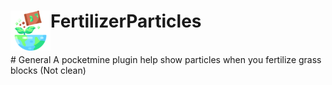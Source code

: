 <h1>FertilizerParticles<img src="https://github.com/NhanAZ/FertilizerParticles/blob/main/icon.png" height="64" width="64"  align="left"></img></h1><br/>
# General
A pocketmine plugin help show particles when you fertilize grass blocks (Not clean)
